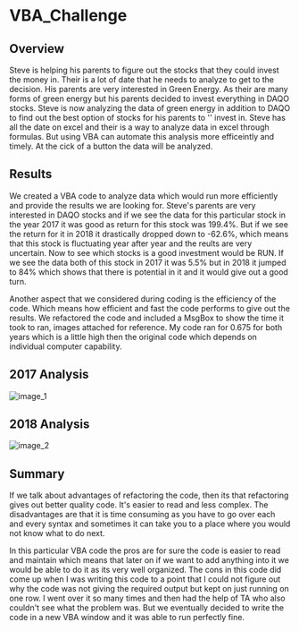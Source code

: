 # VBA_Challenge
## Overview
Steve is helping his parents to figure out the stocks that they could invest the money in. Their is a lot of 
date that he needs to analyze to get to the decision. His parents are very interested in Green Energy. As
their are many forms of green energy but his parents decided to invest everything in DAQO stocks. Steve is now
analyzing the data of green energy in addition to DAQO to find out the best option of stocks for his parents to ''
invest in. Steve has all the date on excel and their is a way to analyze data in excel through formulas. But using 
VBA can automate this analysis more efficeintly and timely. At the cick of a button the data will be analyzed.

## Results
We created a VBA code to analyze data which would run more efficiently and provide the results we are looking for.
Steve's parents are very interested in DAQO stocks and if we see the data for this particular stock in the year 2017
it was good as return for this stock was 199.4%. But if we see the return for it in 2018 it drastically dropped down
to -62.6%, which means that this stock is fluctuating year after year and the reults are very uncertain.
Now to see which stocks is a good investment would be RUN. If we see the data both of this stock in 2017 it was 5.5%
but in 2018 it jumped to 84% which shows that there is potential in it and it would give out a good turn.

Another aspect that we considered during coding is the efficiency of the code. Which means how efficient and fast the 
code performs to give out the results. We refactored the code and included a MsgBox to show the time it took to ran,
images attached for reference. My code ran for 0.675 for both years which is a little high then the original code which 
depends on individual computer capability.

## 2017 Analysis
![image_1](https://user-images.githubusercontent.com/91965321/139152942-f3dc56fc-63f8-4502-bfb9-29a5fc430142.PNG)

## 2018 Analysis
![image_2](https://user-images.githubusercontent.com/91965321/139153038-1ebb5e9f-df7c-4a6d-9c03-15a13f9e96e0.PNG)

## Summary
If we talk about advantages of refactoring the code, then its that refactoring gives out better quality code. It's
easier to read and less complex. The disadvantages are that it is time consuming as you have to go over each and every
syntax and sometimes it can take you to a place where you would not know what to do next. 

In this particular VBA code the pros are for sure the code is easier to read and maintain which means
that later on if we want to add anything into it we would be able to do it as its very well organized.
The cons in this code did come up when I was writing this code to a point that I could not figure out why the
code was not giving the required output but kept on just running on one row. I went over it so many times and then
had the help of TA who also couldn't see what the problem was. But we eventually decided to write the code in a new
VBA window and it was able to run perfectly fine.








